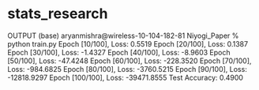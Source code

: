 # stats_research


OUTPUT 
(base) aryanmishra@wireless-10-104-182-81 Niyogi_Paper % python train.py
Epoch [10/100], Loss: 0.5519
Epoch [20/100], Loss: 0.1387
Epoch [30/100], Loss: -1.4327
Epoch [40/100], Loss: -8.9603
Epoch [50/100], Loss: -47.4248
Epoch [60/100], Loss: -228.3520
Epoch [70/100], Loss: -984.6825
Epoch [80/100], Loss: -3760.5215
Epoch [90/100], Loss: -12818.9297
Epoch [100/100], Loss: -39471.8555
Test Accuracy: 0.4900
